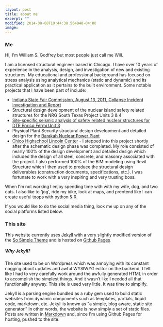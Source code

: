 ```yaml
---
layout: post
title: about me
excerpt: ""
modified: 2014-08-08T19:44:38.564948-04:00
image:
---
```


### Me

Hi, I'm William S. Godfrey but most people just call me Will.

I am a licensed structural engineer based in Chicago. I have over 10 years of experience in the analysis, design, and investigation of new and existing structures. My educational and professional background has focused on stress analysis using analytical mechanics (static and dynamic) and its practical application as it pertains to the built environment. Some notable projects that I have been part of include:  

 * [Indiana State Fair Commission, August 13, 2011, Collapse Incident Investigation and Report](http://www.thorntontomasetti.com/projects/indiana_state_fair_commission_collapse_incident/)
 * Structural design development of the nuclear island safety related structures for the NRG South Texas Project Units 3 & 4
 * [Site-specific seismic analysis of safety related nuclear structures for DTE Enrico Fermi Unit 3](http://www.sargentlundy.com/projects/enrico-fermi-u3-project/)
 * Physical Plant Security structural design development and detailed design for the [Barakah Nuclear Power Plant](https://en.wikipedia.org/wiki/Barakah_nuclear_power_plant)
 * [Chico Highschool Lincoln Center](https://coactdesignworks.com/project/5/chico-high-school-lincoln-center/2/Education/0/Filter) - I stepped into this project shortly after the schematic design phase was completed. My role consisted of nearly 100% of the design development and detailed design which included the design of all steel, concrete, and masonry associated with the project. I also performed 100% of the BIM modeling using Revit Structure which I then used to produce the structural design deliverables (construction documents, specifications, etc.). I was fortunate to work with a very inspiring and very trusting boss.

When I'm not working I enjoy spending time with with my wife, dog, and two cats. I also like to 'jog', ride my bike, look at maps, and prentend like I can create useful toops with python & R.

If you would like to do the social media thing, look me up on any of the social platforms listed below.

### This site

This website currently uses [Jekyll](https://jekyllrb.com/) with a very slightly modified version of the [So Simple Theme](https://github.com/mmistakes/so-simple-theme) and is hosted on [Github Pages](https://pages.github.com/).

##### Why Jekyll?

The site used to be on Wordpress which was annoying with its constant nagging about updates and awful WYSIWYG editor on the backend. I felt like I had to very carefully work around the awfully generated HTML in order to accomplish the simplest things. And it wasn’t like I needed all that functionality anyway. This site is used very little. It was time to simplify.

Jekyll is a parsing engine bundled as a ruby gem used to build static websites from dynamic components such as templates, partials, liquid code, markdown, etc. Jekyll is known as "a simple, blog aware, static site generator." In other words, the website is now simply a set of static files. Posts are written in [Markdown](https://en.wikipedia.org/wiki/Markdown) and, since I'm using Github Pages for hosting, pushed to the site.
